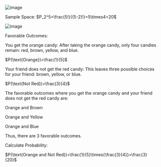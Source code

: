 ![image](https://github.com/user-attachments/assets/249a813c-6ce4-423d-95bb-1d517656a806)

Sample Space: $P_2^5=\frac{5!}{(5-2)!}=5\times4=20$

![image](https://github.com/user-attachments/assets/169d762b-8284-43bc-9ee9-99d556c4833c)

Favorable Outcomes:

You get the orange candy: After taking the orange candy, only four candies remain: red, brown, yellow, and blue.

$P(\text{Orange})=\frac{1}{5}$

Your friend does not get the red candy: This leaves three possible choices for your friend: brown, yellow, or blue.

$P(\text{Not Red})=\frac{3}{4}$

The favorable outcomes where you get the orange candy and your friend does not get the red candy are:

Orange and Brown

Orange and Yellow

Orange and Blue

Thus, there are 3 favorable outcomes.
	
Calculate Probability:

$P(\text{Orange and Not Red})=\frac{1}{5}\times{\frac{3}{4}}=\frac{3}{20}$
